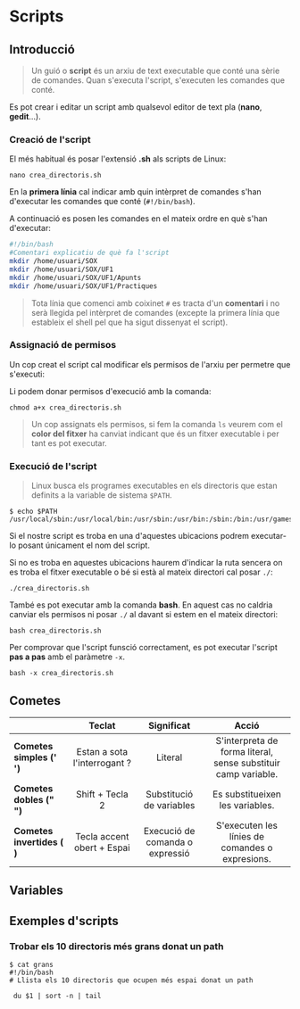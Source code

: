 # Scripts

## Introducció

> Un guió o **script** és un arxiu de text executable que conté una sèrie de comandes. Quan s'executa l'script, s'executen les comandes que conté.

Es pot crear i editar un script amb qualsevol editor de text pla (**nano**, **gedit**...).

### Creació de l'script

El més habitual és posar l'extensió **.sh** als scripts de Linux:

`nano crea_directoris.sh`

En la **primera línia** cal indicar amb quin intèrpret de comandes s'han d'executar les comandes que conté (`#!/bin/bash`).

A continuació es posen les comandes en el mateix ordre en què s'han d'executar:

```bash
#!/bin/bash
#Comentari explicatiu de què fa l'script
mkdir /home/usuari/SOX
mkdir /home/usuari/SOX/UF1
mkdir /home/usuari/SOX/UF1/Apunts
mkdir /home/usuari/SOX/UF1/Practiques
```

> Tota línia que comenci amb coixinet `#`  es tracta d'un **comentari** i no serà llegida pel intèrpret de comandes (excepte la primera línia que estableix el shell pel que ha sigut dissenyat el script).

### Assignació de permisos

Un cop creat el script cal modificar els permisos de l'arxiu per permetre que s'executi:

Li podem donar permisos d'execució amb la comanda:

```bash+theme:dark
chmod a+x crea_directoris.sh
```

> Un cop assignats els permisos, si fem la comanda `ls` veurem com el **color del fitxer** ha canviat indicant que és un fitxer executable i per tant es pot executar.

### Execució de l'script

> Linux busca els programes executables en els directoris que estan definits a la variable de sistema `$PATH`.

```bash+theme:dark
$ echo $PATH
/usr/local/sbin:/usr/local/bin:/usr/sbin:/usr/bin:/sbin:/bin:/usr/games:/usr/local/games
```

Si el nostre script es troba en una d'aquestes ubicacions podrem executar-lo posant únicament el nom del script.

Si no es troba en aquestes ubicacions haurem d'indicar la ruta sencera on es troba el fitxer executable o bé si està al mateix directori cal posar `./`:

```bash+theme:dark
./crea_directoris.sh
```

També es pot executar amb la comanda **bash**.
En aquest cas no caldria canviar els permisos ni posar `./` al davant si estem en el mateix directori:

```bash+theme:dark
bash crea_directoris.sh
```

Per comprovar que l'script funsció correctament, es pot executar l'script **pas a pas** amb el paràmetre `-x`.

```bash+theme:dark
bash -x crea_directoris.sh
```

## Cometes

|                          |            Teclat            |        Significat        | Acció |
|--------------------------|:----------------------------:|:------------------------:|:-----:|
| **Cometes simples (' ')**    | Estan a sota l'interrogant ? | Literal                  | S'interpreta de forma literal, sense substituir camp variable.      |
| **Cometes dobles (" ")**     | Shift + Tecla 2              | Substitució de variables | Es substitueixen les variables.      |
| **Cometes invertides (` `)** | Tecla accent obert + Espai   | Execució de comanda o expressió | S'executen les línies de comandes o expresions.      |

## Variables

## Exemples d'scripts

### Trobar els 10 directoris més grans donat un path

```bash+theme:dark
$ cat grans
#!/bin/bash
# Llista els 10 directoris que ocupen més espai donat un path

 du $1 | sort -n | tail
 ``` 
 

